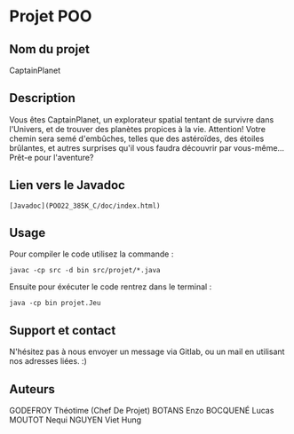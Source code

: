 # Projet POO

## Nom du projet
CaptainPlanet

## Description
Vous êtes CaptainPlanet, un explorateur spatial tentant de survivre dans l'Univers, et de trouver des planètes propices à la vie.
Attention! Votre chemin sera semé d'embûches, telles que des astéroïdes, des étoiles brûlantes, et autres surprises qu'il vous faudra découvrir par vous-même...
Prêt-e pour l'aventure?

## Lien vers le Javadoc


    [Javadoc](POO22_385K_C/doc/index.html)


## Usage
Pour compiler le code utilisez la commande :
```
javac -cp src -d bin src/projet/*.java
```

Ensuite pour éxécuter le code rentrez dans le terminal :
```
java -cp bin projet.Jeu
```

## Support et contact
N'hésitez pas à nous envoyer un message via Gitlab, ou un mail en utilisant nos adresses liées. :)

## Auteurs
GODEFROY Théotime (Chef De Projet)
BOTANS Enzo
BOCQUENÉ Lucas
MOUTOT Nequi
NGUYEN Viet Hung
